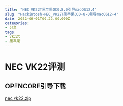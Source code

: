```yaml
---
title: "NEC VK22T黑苹果OC0.8.0引导macOS12.4"
slug: "Hackintosh-NEC_VK22T黑苹果OC0-8-0引导macOS12-4"
date: 2022-06-01T00:33:00.000Z
categories:
- 分享
tags:
- vk22t
- 黑苹果
---
```



# NEC VK22评测

 

## OPENCORE引导下载
 
[nec vk22.zip](https://blogcdn.asbid.cn/2022/06/01/1654043604.zip)
 
